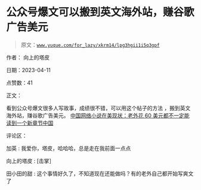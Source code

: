 # 公众号爆文可以搬到英文海外站，赚谷歌广告美元

> 原文：[`www.yuque.com/for_lazy/xkrm14/lpg3hgii1i5q3gpf`](https://www.yuque.com/for_lazy/xkrm14/lpg3hgii1i5q3gpf)

作者： 向上的塔皮

日期：2023-04-11

点赞数：41

正文：

看到公众号爆文很多人写故事，成绩很不错，可以用这个帖子的方法 ，搬到英文海外站，赚谷歌广告美元。 [中国网络小说在美现状：老外花 60 美元都不一定能读到一个新章节中国](https://t.zsxq.com/0di9uuCMT)

评论区：

加英 : 我爱你，塔皮，哈哈哈，总是走在我前面一点点

向上的塔皮 : [击掌］

田小田的甜 : 这个事情好久了，不知道现在还能做吗？有的老外自己都开始写爽文了

